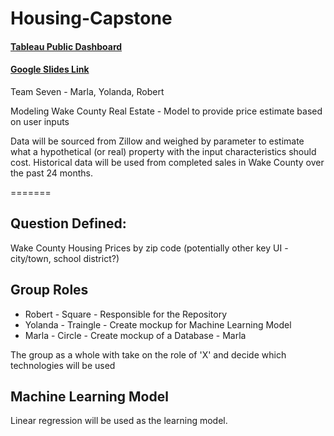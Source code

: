 # Housing-Capstone

#### [Tableau Public Dashboard](https://public.tableau.com/app/profile/robert.goldman6612/viz/HousingCapstonev1/PPSFbyZIP) <br>

#### [Google Slides Link](https://docs.google.com/presentation/d/10USQNb0KSiE5zFjwAf4Sc2X2k86vipconO21IdbKrnU/edit?usp=sharing) <br>

Team Seven - Marla, Yolanda, Robert<br>

Modeling Wake County Real Estate - Model to provide price estimate based on user inputs<br>

Data will be sourced from Zillow and weighed by parameter to estimate what a hypothetical (or real) property with the input characteristics should cost.  Historical data will be used from completed sales in Wake County over the past 24 months.<br>









=======
## Question Defined:
Wake County Housing Prices by zip code (potentially other key UI - city/town, school district?)

## Group Roles
- Robert - Square - Responsible for the Repository
- Yolanda - Traingle - Create mockup for Machine Learning Model
- Marla - Circle - Create mockup of a Database - Marla

The group as a whole with take on the role of 'X' and decide which technologies will be used

## Machine Learning Model

Linear regression will be used as the learning model. 

